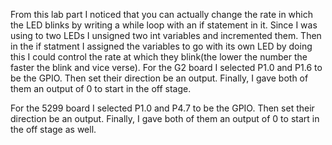 From this lab part I noticed that you can actually change the rate in which the LED blinks by writing a while loop with an if statement in it. Since I was using to two LEDs I unsigned two int variables and incremented them. Then in the if statment I assigned the variables to go with its own LED by doing this I could control the rate at which they blink(the lower the number the faster the blink and vice verse). For the G2 board I selected P1.0 and P1.6 to be the GPIO. Then set their direction be an output. Finally, I gave both of them an output of 0 to start in the off stage.

For the 5299 board I selected P1.0 and P4.7 to be the GPIO. Then set their direction be an output. Finally, I gave both of them an output of 0 to start in the off stage as well.  
